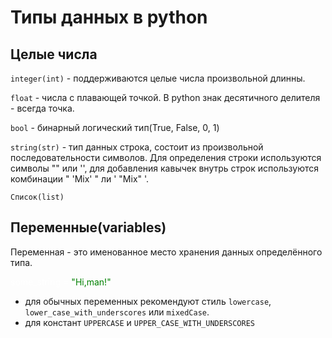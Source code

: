 # Типы данных в python

## Целые числа

`integer(int)` - поддерживаются целые числа произвольной длинны.

`float` - числа с плавающей точкой. В python знак десятичного делителя - всегда точка.

`bool` - бинарный логический тип(True, False, 0, 1)

`string(str)` - тип данных строка, состоит из произвольной последовательности символов. Для определения строки используются символы "" или '', для добавления кавычек внутрь строк используются комбинации " 'Mix' " ли ' "Mix" '.

`Список(list)`

## Переменные(variables)
Переменная - это именованное место хранения данных определённого типа.

 <span style="color:white">some_string =</span> <span style="color:green">"Hi,man!"</span>

- для обычных переменных рекомендуют стиль `lowercase`, `lower_case_with_underscores` или `mixedCase`.
- для констант `UPPERCASE` и `UPPER_CASE_WITH_UNDERSCORES`

